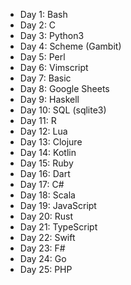 - Day 1: Bash
- Day 2: C
- Day 3: Python3
- Day 4: Scheme (Gambit)
- Day 5: Perl
- Day 6: Vimscript
- Day 7: Basic
- Day 8: Google Sheets
- Day 9: Haskell
- Day 10: SQL (sqlite3)
- Day 11: R
- Day 12: Lua
- Day 13: Clojure
- Day 14: Kotlin
- Day 15: Ruby
- Day 16: Dart
- Day 17: C#
- Day 18: Scala
- Day 19: JavaScript
- Day 20: Rust
- Day 21: TypeScript
- Day 22: Swift
- Day 23: F#
- Day 24: Go
- Day 25: PHP
